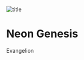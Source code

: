 ![title](https://github.com/ShardedFilms/NeoGenesis/assets/98332856/7409debd-eb8a-4d7e-a30c-f02989b2affb)
# Neon Genesis
Evangelion


